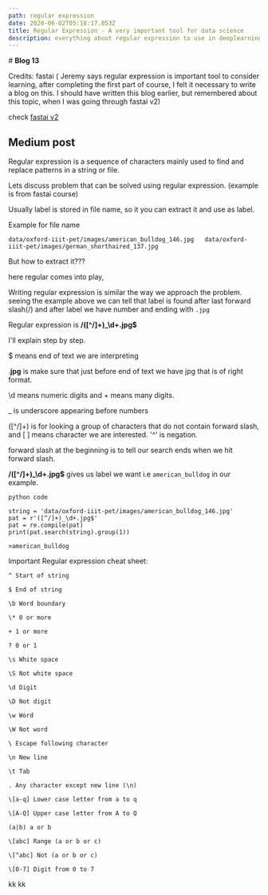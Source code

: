 ```yaml
---
path: regular expression
date: 2020-06-02T05:18:17.853Z
title: Regular Expression - A very important tool for data science
description: everything about regular expression to use in deeplearning to filter filename
---
```

\# **Blog 13**

Credits: fastai ( Jeremy says regular expression is important tool to consider learning, after completing the first part of course, I felt it necessary to write a blog on this. I should have written this blog earlier, but remembered about this topic, when I was going through fastai v2)  

check [fastai v2 ](https://dev.fast.ai/) 

## Medium post

Regular expression is a sequence of characters mainly used to find and replace patterns in a string or file.

Lets discuss problem that can be solved using regular expression. (example is from fastai course)

Usually label is stored in file name, so it you can extract it and use as label. 

Example for file name

`data/oxford-iiit-pet/images/american_bulldog_146.jpg  
data/oxford-iiit-pet/images/german_shorthaired_137.jpg`

But how to extract it???

here regular comes into play, 

 Writing regular expression is similar the way we approach the problem. seeing the example above we can tell that label is found after last forward slash(/) and after label we have number and ending with `.jpg`

Regular expression is **/(\[^/]+)_\d+.jpg$**

I'll explain step by step.

$ means end of text we are interpreting

.**jpg** is make sure that just before end of text we have jpg that is of right format.

\d means numeric digits and + means many digits.

_ is underscore appearing before numbers

(\[^/]+) is for looking a group of characters that do not contain forward slash, and \[ ] means character we are interested. '^' is negation.

forward slash at the beginning is to tell our search ends when we hit forward slash.

**/(\[^/]+)_\d+.jpg$** gives us label we want i.e `american_bulldog` in our example.

`python code`

```
string = 'data/oxford-iiit-pet/images/american_bulldog_146.jpg'  
pat = r'([^/]+)_\d+.jpg$'  
pat = re.compile(pat)  
print(pat.search(string).group(1))  

>american_bulldog
```

Important Regular expression cheat sheet:

```
^ Start of string

$ End of string

\b Word boundary

\* 0 or more

+ 1 or more

? 0 or 1

\s White space

\S Not white space

\d Digit

\D Not digit

\w Word

\W Not word

\ Escape following character

\n New line

\t Tab

. Any character except new line (\n)

\[a-q] Lower case letter from a to q

\[A-Q] Upper case letter from A to Q

(a|b) a or b

\[abc] Range (a or b or c)

\[^abc] Not (a or b or c)

\[0-7] Digit from 0 to 7
```

kk
kk
